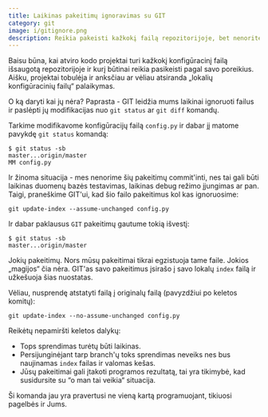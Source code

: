 ```yaml
---
title: Laikinas pakeitimų ignoravimas su GIT
category: git
image: i/gitignore.png
description: Reikia pakeisti kažkokį failą repozitorijoje, bet nenorite netyčia jo sukomitinti? Apie tokią darbo eigą - šiame straipsnyje.
---
```


Baisu būna, kai atviro kodo projektai turi kažkokį konfigūracinį failą išsaugotą repozitorijoje ir kurį būtinai reikia pasikeisti pagal savo poreikius. Aišku, projektai tobulėja ir anksčiau ar vėliau atsiranda „lokalių konfigūracinių failų“ palaikymas.

O ką daryti kai jų nėra? Paprasta - GIT leidžia mums laikinai ignoruoti failus ir paslėpti jų modifikacijas nuo `git status` ar `git diff` komandų.

Tarkime modifikavome konfigūracijų failą `config.py` ir dabar jį matome pavykdę `git status` komandą:

    $ git status -sb
    master...origin/master
    MM config.py

Ir žinoma situacija - mes nenorime šių pakeitimų commit'inti, nes tai gali būti laikinas duomenų bazės testavimas, laikinas debug režimo įjungimas ar pan. Taigi, praneškime GIT'ui, kad šio failo pakeitimus kol kas ignoruosime:

    git update-index --assume-unchanged config.py

Ir dabar paklausus `GIT` pakeitimų gautume tokią išvestį:

    $ git status -sb
    master...origin/master

Jokių pakeitimų. Nors mūsų pakeitimai tikrai egzistuoja tame faile. Jokios „magijos“ čia nėra. GIT'as savo pakeitimus įsirašo į savo lokalų `index` failą ir užkešuoja šias nuostatas.

Vėliau, nusprendę atstatyti failą į originalų failą (pavyzdžiui po keletos komitų):

    git update-index --no-assume-unchanged config.py

Reikėtų nepamiršti keletos dalykų:

* Tops sprendimas turėtų būti laikinas.
* Persijunginėjant tarp branch'ų toks sprendimas neveiks nes bus naujinamas `index` failas ir valomas kešas.
* Jūsų pakeitimai gali įtakoti programos rezultatą, tai yra tikimybė, kad susidursite su “o man tai veikia“ situacija.

Ši komanda jau yra pravertusi ne vieną kartą programuojant, tikiuosi pagelbės ir Jums.
